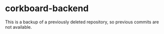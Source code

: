 # corkboard-backend

This is a backup of a previously deleted repository, so previous commits are not available.